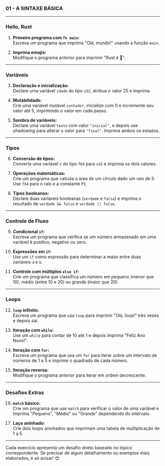 ### 01 - A SINTAXE BÁSICA

---

### **Hello, Rust**
1. **Primeiro programa com `fn main`:**  
   Escreva um programa que imprima "Olá, mundo!" usando a função `main`.

2. **Imprima emojis:**  
   Modifique o programa anterior para imprimir "Rust é 💖".

---

### **Variáveis**
3. **Declaração e inicialização:**  
   Declare uma variável `idade` do tipo `u32`, atribua o valor 25 e imprima.

4. **Mutabilidade:**  
   Crie uma variável mutável `contador`, inicialize com 0 e incremente seu valor até 5, imprimindo o valor em cada passo.

5. **Sombra de variáveis:**  
   Declare uma variável `texto` com valor `"inicial"`, e depois use *shadowing* para alterar o valor para `"final"`. Imprima ambos os estados.

---

### **Tipos**
6. **Conversão de tipos:**  
   Converta uma variável `x` do tipo `f64` para `u32` e imprima os dois valores.

7. **Operações matemáticas:**  
    Crie um programa que calcula a área de um círculo dado um raio de 5. Use `f64` para o raio e a constante `PI`.

8. **Tipos booleanos:**  
    Declare duas variáveis booleanas (`verdade` e `falso`) e imprima o resultado de `verdade && falso` e `verdade || falso`.

---

### **Controle de Fluxo**
9. **Condicional `if`:**  
    Escreva um programa que verifica se um número armazenado em uma variável é positivo, negativo ou zero.

10. **Expressões em `if`:**  
    Use um `if` como expressão para determinar a maior entre duas variáveis `a` e `b`.

11. **Controle com múltiplos `else if`:**  
    Crie um programa que classifica um número em pequeno (menor que 10), médio (entre 10 e 20) ou grande (maior que 20).

---

### **Loops**
12. **`loop` infinito:**  
    Escreva um programa que usa `loop` para imprimir "Olá, loop!" três vezes e depois sai.

13. **Iteração com `while`:**  
    Use um `while` para contar de 10 até 1 e depois imprima "Feliz Ano Novo!".

14. **Iteração com `for`:**  
    Escreva um programa que usa um `for` para iterar sobre um intervalo de números de 1 a 5 e imprime o quadrado de cada número.

15. **Iteração reversa:**  
    Modifique o programa anterior para iterar em ordem decrescente.

---

### **Desafios Extras**
16. **`match` básico:**  
    Crie um programa que use `match` para verificar o valor de uma variável e imprima "Pequeno", "Médio" ou "Grande" dependendo do intervalo.

17. **Laço aninhado:**  
    Crie dois loops aninhados que imprimam uma tabela de multiplicação de 1 a 5.

---

Cada exercício apresenta um desafio direto baseado no tópico correspondente. Se precisar de algum detalhamento ou exemplos mais elaborados, é só avisar! 😊
